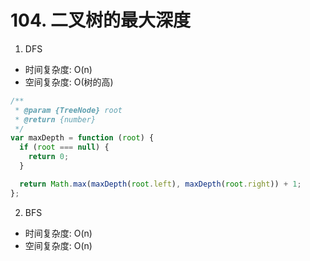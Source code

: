 # 104. 二叉树的最大深度

1. DFS

* 时间复杂度: O(n)
* 空间复杂度: O(树的高)

```js
/**
 * @param {TreeNode} root
 * @return {number}
 */
var maxDepth = function (root) {
  if (root === null) {
    return 0;
  }

  return Math.max(maxDepth(root.left), maxDepth(root.right)) + 1;
};
```

2. BFS

* 时间复杂度: O(n)
* 空间复杂度: O(n)

